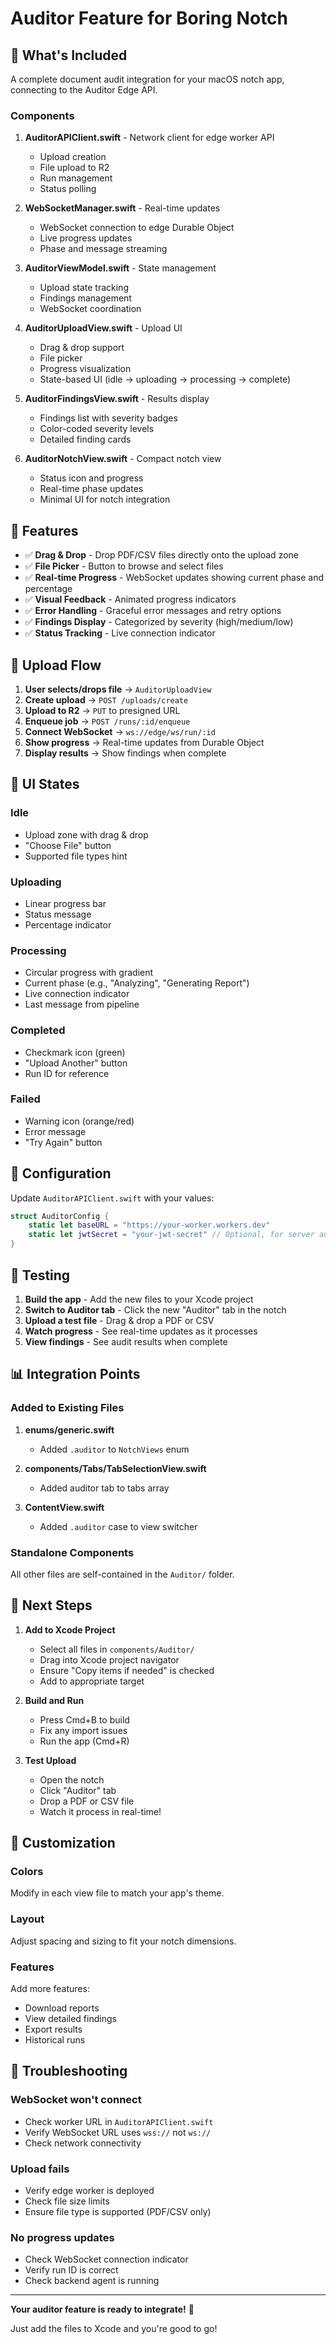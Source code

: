 # Auditor Feature for Boring Notch

## 📱 What's Included

A complete document audit integration for your macOS notch app, connecting to the Auditor Edge API.

### Components

1. **AuditorAPIClient.swift** - Network client for edge worker API
   - Upload creation
   - File upload to R2
   - Run management
   - Status polling

2. **WebSocketManager.swift** - Real-time updates
   - WebSocket connection to edge Durable Object
   - Live progress updates
   - Phase and message streaming

3. **AuditorViewModel.swift** - State management
   - Upload state tracking
   - Findings management
   - WebSocket coordination

4. **AuditorUploadView.swift** - Upload UI
   - Drag & drop support
   - File picker
   - Progress visualization
   - State-based UI (idle → uploading → processing → complete)

5. **AuditorFindingsView.swift** - Results display
   - Findings list with severity badges
   - Color-coded severity levels
   - Detailed finding cards

6. **AuditorNotchView.swift** - Compact notch view
   - Status icon and progress
   - Real-time phase updates
   - Minimal UI for notch integration

## 🎯 Features

- ✅ **Drag & Drop** - Drop PDF/CSV files directly onto the upload zone
- ✅ **File Picker** - Button to browse and select files
- ✅ **Real-time Progress** - WebSocket updates showing current phase and percentage
- ✅ **Visual Feedback** - Animated progress indicators
- ✅ **Error Handling** - Graceful error messages and retry options
- ✅ **Findings Display** - Categorized by severity (high/medium/low)
- ✅ **Status Tracking** - Live connection indicator

## 🔄 Upload Flow

1. **User selects/drops file** → `AuditorUploadView`
2. **Create upload** → `POST /uploads/create`
3. **Upload to R2** → `PUT` to presigned URL
4. **Enqueue job** → `POST /runs/:id/enqueue`
5. **Connect WebSocket** → `ws://edge/ws/run/:id`
6. **Show progress** → Real-time updates from Durable Object
7. **Display results** → Show findings when complete

## 🎨 UI States

### Idle
- Upload zone with drag & drop
- "Choose File" button
- Supported file types hint

### Uploading
- Linear progress bar
- Status message
- Percentage indicator

### Processing
- Circular progress with gradient
- Current phase (e.g., "Analyzing", "Generating Report")
- Live connection indicator
- Last message from pipeline

### Completed
- Checkmark icon (green)
- "Upload Another" button
- Run ID for reference

### Failed
- Warning icon (orange/red)
- Error message
- "Try Again" button

## 🔧 Configuration

Update `AuditorAPIClient.swift` with your values:

```swift
struct AuditorConfig {
    static let baseURL = "https://your-worker.workers.dev"
    static let jwtSecret = "your-jwt-secret" // Optional, for server auth
}
```

## 🧪 Testing

1. **Build the app** - Add the new files to your Xcode project
2. **Switch to Auditor tab** - Click the new "Auditor" tab in the notch
3. **Upload a test file** - Drag & drop a PDF or CSV
4. **Watch progress** - See real-time updates as it processes
5. **View findings** - See audit results when complete

## 📊 Integration Points

### Added to Existing Files

1. **enums/generic.swift**
   - Added `.auditor` to `NotchViews` enum

2. **components/Tabs/TabSelectionView.swift**
   - Added auditor tab to tabs array

3. **ContentView.swift**
   - Added `.auditor` case to view switcher

### Standalone Components

All other files are self-contained in the `Auditor/` folder.

## 🎯 Next Steps

1. **Add to Xcode Project**
   - Select all files in `components/Auditor/`
   - Drag into Xcode project navigator
   - Ensure "Copy items if needed" is checked
   - Add to appropriate target

2. **Build and Run**
   - Press Cmd+B to build
   - Fix any import issues
   - Run the app (Cmd+R)

3. **Test Upload**
   - Open the notch
   - Click "Auditor" tab
   - Drop a PDF or CSV file
   - Watch it process in real-time!

## 🎨 Customization

### Colors
Modify in each view file to match your app's theme.

### Layout
Adjust spacing and sizing to fit your notch dimensions.

### Features
Add more features:
- Download reports
- View detailed findings
- Export results
- Historical runs

## 🐛 Troubleshooting

### WebSocket won't connect
- Check worker URL in `AuditorAPIClient.swift`
- Verify WebSocket URL uses `wss://` not `ws://`
- Check network connectivity

### Upload fails
- Verify edge worker is deployed
- Check file size limits
- Ensure file type is supported (PDF/CSV only)

### No progress updates
- Check WebSocket connection indicator
- Verify run ID is correct
- Check backend agent is running

---

**Your auditor feature is ready to integrate!** 🚀

Just add the files to Xcode and you're good to go!

